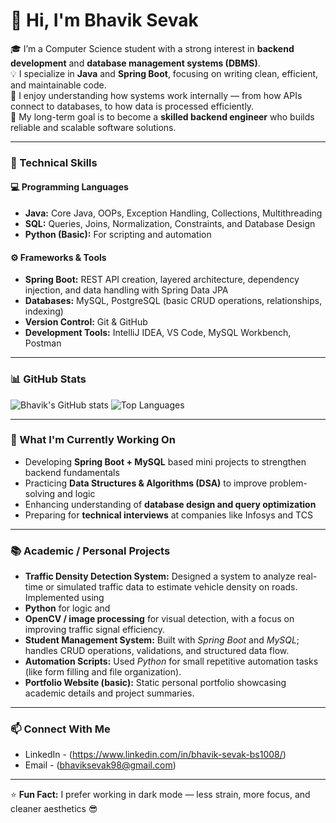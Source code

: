 # 👋 Hi, I'm Bhavik Sevak

🎓 I’m a Computer Science student with a strong interest in **backend development** and **database management systems (DBMS)**.  
💡 I specialize in **Java** and **Spring Boot**, focusing on writing clean, efficient, and maintainable code.  
🧠 I enjoy understanding how systems work internally — from how APIs connect to databases, to how data is processed efficiently.  
🚀 My long-term goal is to become a **skilled backend engineer** who builds reliable and scalable software solutions.

---

### 🔧 Technical Skills

#### 💻 Programming Languages
- **Java:** Core Java, OOPs, Exception Handling, Collections, Multithreading  
- **SQL:** Queries, Joins, Normalization, Constraints, and Database Design  
- **Python (Basic):** For scripting and automation

#### ⚙️ Frameworks & Tools
- **Spring Boot:** REST API creation, layered architecture, dependency injection, and data handling with Spring Data JPA  
- **Databases:** MySQL, PostgreSQL (basic CRUD operations, relationships, indexing)  
- **Version Control:** Git & GitHub  
- **Development Tools:** IntelliJ IDEA, VS Code, MySQL Workbench, Postman  

---

### 📊 GitHub Stats

![Bhavik's GitHub stats](https://github-readme-stats.vercel.app/api?username=sewaqbhawiq98&show_icons=true&theme=github_dark&hide_border=true)
![Top Languages](https://github-readme-stats.vercel.app/api/top-langs/?username=sewaqbhawiq98&layout=compact&theme=github_dark&hide_border=true)

---

### 🧩 What I'm Currently Working On
- Developing **Spring Boot + MySQL** based mini projects to strengthen backend fundamentals  
- Practicing **Data Structures & Algorithms (DSA)** to improve problem-solving and logic  
- Enhancing understanding of **database design and query optimization**  
- Preparing for **technical interviews** at companies like Infosys and TCS  

---

### 📚 Academic / Personal Projects
- **Traffic Density Detection System:** Designed a system to analyze real-time or simulated traffic data to estimate vehicle density on roads. Implemented using
- **Python** for logic and
- **OpenCV / image processing** for visual detection, with a focus on improving traffic signal efficiency.
- **Student Management System:** Built with *Spring Boot* and *MySQL*; handles CRUD operations, validations, and structured data flow.  
- **Automation Scripts:** Used *Python* for small repetitive automation tasks (like form filling and file organization).  
- **Portfolio Website (basic):** Static personal portfolio showcasing academic details and project summaries.

---

### 📫 Connect With Me
- LinkedIn -  (https://www.linkedin.com/in/bhavik-sevak-bs1008/)  
- Email    -   (bhaviksevak98@gmail.com)

---

⭐ **Fun Fact:** I prefer working in dark mode — less strain, more focus, and cleaner aesthetics 😎  
